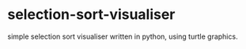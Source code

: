 # selection-sort-visualiser
simple selection sort visualiser written in python, using turtle graphics.
